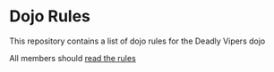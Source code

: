 Dojo Rules
==========

This repository contains a list of dojo rules for the Deadly Vipers dojo

All members should [read the rules](https://github.com/deadlyvipers)
